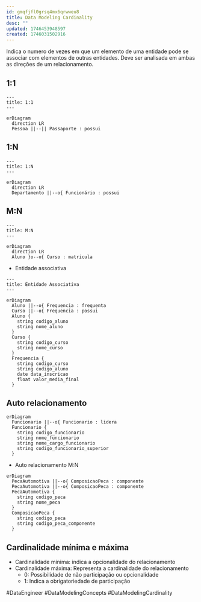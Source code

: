 ```yaml
---
id: gmqfjfl0grsq4mx6qrwweu8
title: Data Modeling Cardinality
desc: ""
updated: 1746453948597
created: 1746031502916
---
```


Indica o numero de vezes em que um elemento de uma entidade pode se associar com elementos de outras entidades. Deve ser analisada em ambas as direções de um relacionamento.

## 1:1

```mermaid
---
title: 1:1
---

erDiagram
  direction LR
  Pessoa ||--|| Passaporte : possui
```

## 1:N

```mermaid
---
title: 1:N
---

erDiagram
  direction LR
  Departamento ||--o{ Funcionário : possui
```

## M:N

```mermaid
---
title: M:N
---

erDiagram
  direction LR
  Aluno }o--o{ Curso : matricula
```

- Entidade associativa

```mermaid
---
title: Entidade Associativa
---

erDiagram
  Aluno ||--o{ Frequencia : frequenta
  Curso ||--o{ Frequencia : possui
  Aluno {
    string codigo_aluno
    string nome_aluno
  }
  Curso {
    string codigo_curso
    string nome_curso
  }
  Frequencia {
    string codigo_curso
    string codigo_aluno
    date data_inscricao
    float valor_media_final
  }
```

## Auto relacionamento

```mermaid
erDiagram
  Funcionario ||--o{ Funcionario : lidera
  Funcionario {
    string codigo_funcionario
    string nome_funcionario
    string nome_cargo_funcionario
    string codigo_funcionario_superior
  }
```

- Auto relacionamento M:N

```mermaid
erDiagram
  PecaAutomotiva ||--o{ ComposicaoPeca : componente
  PecaAutomotiva ||--o{ ComposicaoPeca : componente
  PecaAutomotiva {
    string codigo_peca
    string nome_peca
  }
  ComposicaoPeca {
    string codigo_peca
    string codigo_peca_componente
  }
```

## Cardinalidade mínima e máxima

- Cardinalidade mínima: indica a opcionalidade do relacionamento
- Cardinalidade máxima: Representa a cardinalidade do relacionamento
  - 0: Possibilidade de não participação ou opcionalidade
  - 1: Indica a obrigatoriedade de participação

#DataEngineer #DataModelingConcepts #DataModelingCardinality
